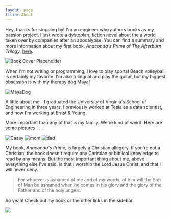 ```yaml
---
layout: page
title: About
---
```


<p class="message">
  Hey, thanks for stopping by! I'm an engineer who authors books as my passion project. I just wrote a dystopian, fiction novel about the a world taken over by companies after an apocalypse. You can find a summary and more information about my first book, <em>Anaconda's Prime</em> of <em>The Afterburn Trilogy</em>, <a href="{{site.baseurl | append: '/books/'}}">here</a>. 
</p>

![Book Cover Placeholder](https://i.imgur.com/mNtDD5U.jpg)

<p>
  When I'm not writing or programming, I love to play sports! Beach volleyball is certainly my favorite. I'm also trilingual and play the guitar, but my biggest obsession is with my therapy dog Maya!
</p>

![MayaDog](https://i.imgur.com/Ay9UoFj.jpg)

<p>
A little about me - I graduated the University of Virginia's School of Engineering in three years. I previously worked at Tesla as a data scientist, and now I'm working at Ernst & Young.
</p>

<p>
More important than any of that is my family. We're kind of weird. Here are some pictures . . . 
</p>

![Casey](https://i.imgur.com/ASqfbO4.jpg)
![mom](https://i.imgur.com/VoKnZ7E.jpg)
![dad](https://i.imgur.com/Ah9xOS5.jpg)

My book, _Anaconda's Prime_, is largely a Christian allegory. If you're not a Christian, the book doesn't require any Christian or biblical knowledge to read by any means. But the most important thing about me, above everything else I've said, is that I worship the Lord Jesus Christ, and that I will never deny.

> For whoever is ashamed of me and of my words, of him will the Son of Man be ashamed when he comes in his glory and the glory of the Father and of the holy angels.

<p>So yeah! Check out my book or the other links in the sidebar.</p>

![](https://i.pinimg.com/474x/6d/01/da/6d01da006a6a4654ea9943d062307398--so-funny-funny-pics.jpg)

<!-- <div class="card" style="width: 18rem;">
  <div class="card-body">
    <h5 class="card-title">Luke Anglin</h5>
    <p class="card-text">Contact me</p>
  </div>
  <ul class="list-group list-group-flush">
    <li class="list-group-item">Email: lta9vw@virginia.edu</li>
    <li class="list-group-item">Github: luke-anglin</li>
  </ul>
  <div class="card-body">
    <a href="https://github.com/luke-anglin" style="margin-right: 5em;" class="card-link">GitHub</a>
  </div>
</div> -->
